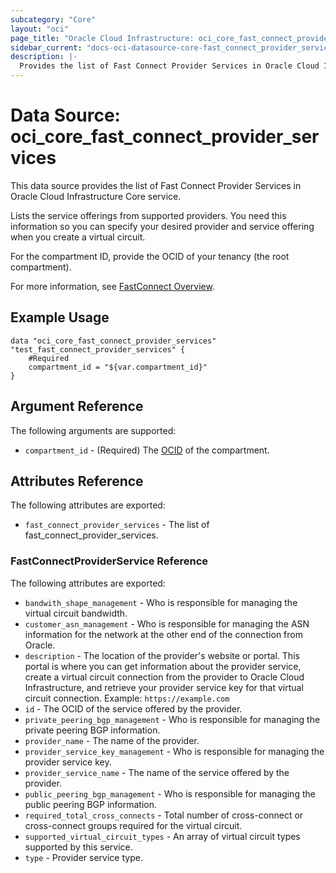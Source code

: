 ```yaml
---
subcategory: "Core"
layout: "oci"
page_title: "Oracle Cloud Infrastructure: oci_core_fast_connect_provider_services"
sidebar_current: "docs-oci-datasource-core-fast_connect_provider_services"
description: |-
  Provides the list of Fast Connect Provider Services in Oracle Cloud Infrastructure Core service
---
```


# Data Source: oci_core_fast_connect_provider_services
This data source provides the list of Fast Connect Provider Services in Oracle Cloud Infrastructure Core service.

Lists the service offerings from supported providers. You need this
information so you can specify your desired provider and service
offering when you create a virtual circuit.

For the compartment ID, provide the OCID of your tenancy (the root compartment).

For more information, see [FastConnect Overview](https://docs.cloud.oracle.com/iaas/Content/Network/Concepts/fastconnect.htm).


## Example Usage

```hcl
data "oci_core_fast_connect_provider_services" "test_fast_connect_provider_services" {
	#Required
	compartment_id = "${var.compartment_id}"
}
```

## Argument Reference

The following arguments are supported:

* `compartment_id` - (Required) The [OCID](https://docs.cloud.oracle.com/iaas/Content/General/Concepts/identifiers.htm) of the compartment.


## Attributes Reference

The following attributes are exported:

* `fast_connect_provider_services` - The list of fast_connect_provider_services.

### FastConnectProviderService Reference

The following attributes are exported:

* `bandwith_shape_management` - Who is responsible for managing the virtual circuit bandwidth. 
* `customer_asn_management` - Who is responsible for managing the ASN information for the network at the other end of the connection from Oracle. 
* `description` - The location of the provider's website or portal. This portal is where you can get information about the provider service, create a virtual circuit connection from the provider to Oracle Cloud Infrastructure, and retrieve your provider service key for that virtual circuit connection.  Example: `https://example.com` 
* `id` - The OCID of the service offered by the provider. 
* `private_peering_bgp_management` - Who is responsible for managing the private peering BGP information. 
* `provider_name` - The name of the provider. 
* `provider_service_key_management` - Who is responsible for managing the provider service key. 
* `provider_service_name` - The name of the service offered by the provider. 
* `public_peering_bgp_management` - Who is responsible for managing the public peering BGP information. 
* `required_total_cross_connects` - Total number of cross-connect or cross-connect groups required for the virtual circuit. 
* `supported_virtual_circuit_types` - An array of virtual circuit types supported by this service. 
* `type` - Provider service type. 

